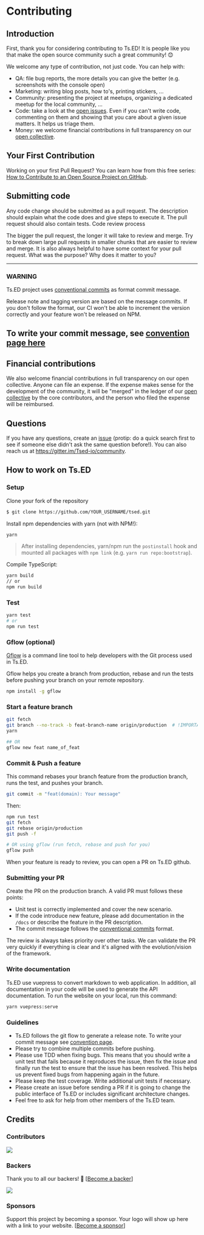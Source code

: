 # Contributing 
## Introduction

First, thank you for considering contributing to Ts.ED! It is people like you that make the open source community such a great community! 😊

We welcome any type of contribution, not just code. You can help with:

- QA: file bug reports, the more details you can give the better (e.g. screenshots with the console open)
- Marketing: writing blog posts, how to's, printing stickers, ...
- Community: presenting the project at meetups, organizing a dedicated meetup for the local community, ...
- Code: take a look at the [open issues](https://github.com/tsedio/tsed/issues). Even if you can't write code, commenting on them and showing that you care about a given issue matters. It helps us triage them.
- Money: we welcome financial contributions in full transparency on our [open collective](https://opencollective.com/tsed).

## Your First Contribution

Working on your first Pull Request? You can learn how from this free series: [How to Contribute to an Open Source Project on GitHub](https://egghead.io/series/how-to-contribute-to-an-open-source-project-on-github).

## Submitting code

Any code change should be submitted as a pull request. The description should explain what the code does and give steps to execute it. The pull request should also contain tests.
Code review process

The bigger the pull request, the longer it will take to review and merge. Try to break down large pull requests in smaller chunks that are easier to review and merge. It is also always helpful to have some context for your pull request. What was the purpose? Why does it matter to you?

---
### WARNING

Ts.ED project uses [conventional commits](https://www.conventionalcommits.org/en/v1.0.0-beta.4/) as format commit message.

Release note and tagging version are based on the message commits.
If you don't follow the format, our CI won't be able to increment the version correctly and your feature won't be released on NPM.

To write your commit message, see [convention page here](https://www.conventionalcommits.org/en/v1.0.0-beta.4/)
---

## Financial contributions

We also welcome financial contributions in full transparency on our open collective. Anyone can file an expense. If the expense makes sense for the development of the community, it will be "merged" in the ledger of our [open collective](https://opencollective.com/tsed) by the core contributors, and the person who filed the expense will be reimbursed.

## Questions

If you have any questions, create an [issue](https://github.com/tsedio/tsed/issues) (protip: do a quick search first to see if someone else didn't ask the same question before!). You can also reach us at https://gitter.im/Tsed-io/community.

## How to work on Ts.ED
### Setup

Clone your fork of the repository

```bash
$ git clone https://github.com/YOUR_USERNAME/tsed.git
```

Install npm dependencies with yarn (not with NPM!):
```bash
yarn
```
> After installing dependencies, yarn/npm run the `postinstall` hook and mounted all packages with `npm link` (e.g. `yarn run repo:bootstrap`).

Compile TypeScript:

```bash
yarn build
// or 
npm run build
```

### Test

```bash
yarn test
# or
npm run test
```

### Gflow (optional)

[Gflow](https://www.npmjs.com/package/gflow) is a command line tool to help developers with the Git process used in Ts.ED.

Gflow helps you create a branch from production, rebase and run the tests before pushing your branch on your remote repository.

```bash
npm install -g gflow
```

### Start a feature branch

```bash
git fetch
git branch --no-track -b feat-branch-name origin/production  # !IMPORTANT
yarn

## OR
gflow new feat name_of_feat
```

### Commit & Push a feature

This command rebases your branch feature from the production branch, runs the test, and pushes your branch.

```bash
git commit -m "feat(domain): Your message"
```

Then:
```bash
npm run test
git fetch
git rebase origin/production
git push -f

# OR using gflow (run fetch, rebase and push for you)
gflow push
```

When your feature is ready to review, you can open a PR on Ts.ED github.

### Submitting your PR

Create the PR on the production branch. A valid PR must follows these points:

- Unit test is correctly implemented and cover the new scenario.
- If the code introduce new feature, please add documentation in the `/docs` or describe the feature in the PR description.
- The commit message follows the [conventional commits](https://www.conventionalcommits.org/en/v1.0.0-beta.4/) format.

The review is always takes priority over other tasks. We can validate the PR very quickly if everything is clear and it's aligned with the evolution/vision of the framework.

### Write documentation

Ts.ED use vuepress to convert markdown to web application. In addition, all documentation in your code will be used to generate
the API documentation. To run the website on your local, run this command:

```sh
yarn vuepress:serve
```

### Guidelines

- Ts.ED follows the git flow to generate a release note. To write your commit message see [convention page](https://docs.google.com/document/d/1QrDFcIiPjSLDn3EL15IJygNPiHORgU1_OOAqWjiDU5Y/edit).
- Please try to combine multiple commits before pushing.
- Please use TDD when fixing bugs. This means that you should write a unit test that fails because it reproduces the issue, then fix the issue and finally run the test to ensure that the issue has been resolved. This helps us prevent fixed bugs from happening again in the future.
- Please keep the test coverage. Write additional unit tests if necessary.
- Please create an issue before sending a PR if it is going to change the public interface of Ts.ED or includes significant architecture changes.
- Feel free to ask for help from other members of the Ts.ED team.

## Credits
### Contributors

<a href="https://github.com/tsedio/ts-express-decorators/graphs/contributors"><img src="https://opencollective.com/tsed/contributors.svg?width=890" /></a>


### Backers

Thank you to all our backers! 🙏 [[Become a backer](https://opencollective.com/tsed#backer)]

<a href="https://opencollective.com/tsed#backers" target="_blank"><img src="https://opencollective.com/tsed/backers.svg?width=890"></a>


### Sponsors

Support this project by becoming a sponsor. Your logo will show up here with a link to your website. [[Become a sponsor](https://opencollective.com/tsed#sponsor)]

<!-- This `CONTRIBUTING.md` is based on @nayafia's template https://github.com/nayafia/contributing-template -->
